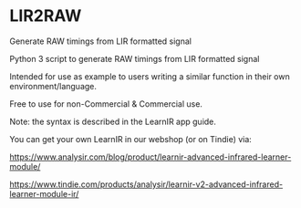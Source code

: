 # LIR2RAW
Generate RAW timings from LIR formatted signal

Python 3 script to generate RAW timings from LIR formatted signal

Intended for use as example to users writing  a similar function in their own environment/language.

Free to use for non-Commercial  & Commercial use. 

Note: the syntax is described in the LearnIR app guide.

You can get your own LearnIR in our webshop (or on Tindie) via:

https://www.analysir.com/blog/product/learnir-advanced-infrared-learner-module/

https://www.tindie.com/products/analysir/learnir-v2-advanced-infrared-learner-module-ir/

